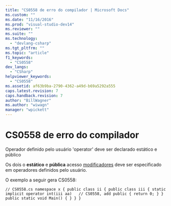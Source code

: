 ```yaml
---
title: "CS0558 de erro do compilador | Microsoft Docs"
ms.custom: ""
ms.date: "11/16/2016"
ms.prod: "visual-studio-dev14"
ms.reviewer: ""
ms.suite: ""
ms.technology: 
  - "devlang-csharp"
ms.tgt_pltfrm: ""
ms.topic: "article"
f1_keywords: 
  - "CS0558"
dev_langs: 
  - "CSharp"
helpviewer_keywords: 
  - "CS0558"
ms.assetid: af63b9ba-2790-4362-a49d-b69a5292a555
caps.latest.revision: 7
caps.handback.revision: 7
author: "BillWagner"
ms.author: "wiwagn"
manager: "wpickett"
---
```

# CS0558 de erro do compilador
Operador definido pelo usuário 'operator' deve ser declarado estático e público  
  
 Os dois o **estático** e **pública** acesso [modificadores](../../csharp/language-reference/keywords/modifiers.md) deve ser especificado em operadores definidos pelo usuário.  
  
 O exemplo a seguir gera CS0558:  
  
```  
// CS0558.cs namespace x { public class ii { public class iii { static implicit operator int(iii aa)   // CS0558, add public { return 0; } } public static void Main() { } } }  
```